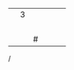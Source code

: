 

|  |  |  |  |  |  |
| ---- | ---- | ---- | ---- | ---- | ---- |
|  | 3 |  |  |  |  |
|  |  |  |  |  |  |
|  |  |  |  |  |  |
|  |  |  |  |  |  |
|  |  |  |  |  |  |
|  |  | # |  |  |  |
/